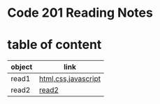 # Code 201 Reading Notes



# table of content
|object | link |
------ | ------
| read1 | [html,css,javascript](https://suhaib079.github.io/class201/read1) | 
| read2 | [read2](https://suhaib079.github.io/class201/class02) |










